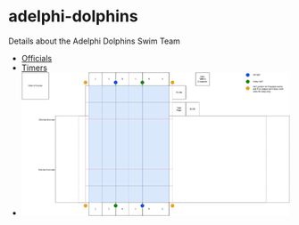 # adelphi-dolphins

Details about the Adelphi Dolphins Swim Team

* [Officials](officials.md)
* [Timers](timers.md)
* ![Pool Layout](images/competition-pool.drawio.png)
